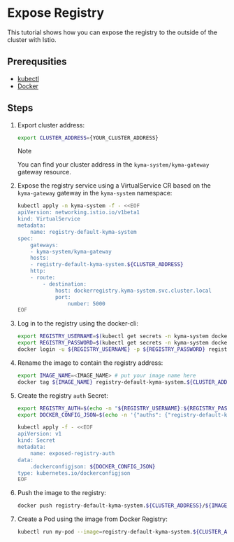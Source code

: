 # Expose Registry

This tutorial shows how you can expose the registry to the outside of the cluster with Istio.

## Prerequsities

* [kubectl](https://kubernetes.io/docs/tasks/tools/)
* [Docker](https://www.docker.com/)

## Steps

1. Export cluster address:

    ```bash
    export CLUSTER_ADDRESS={YOUR_CLUSTER_ADDRESS}
    ```

    >[!NOTE] 
    > You can find your cluster address in the `kyma-system/kyma-gateway` gateway resource.

1. Expose the registry service using a VirtualService CR based on the `kyma-gateway` gateway in the `kyma-system` namespace:

    ```bash
    kubectl apply -n kyma-system -f - <<EOF
    apiVersion: networking.istio.io/v1beta1
    kind: VirtualService
    metadata:
        name: registry-default-kyma-system
    spec:
        gateways:
        - kyma-system/kyma-gateway
        hosts:
        - registry-default-kyma-system.${CLUSTER_ADDRESS}
        http:
        - route:
            - destination:
                host: dockerregistry.kyma-system.svc.cluster.local
                port:
                    number: 5000
    EOF
    ```

2. Log in to the registry using the docker-cli:

    ```bash
    export REGISTRY_USERNAME=$(kubectl get secrets -n kyma-system dockerregistry-config -o jsonpath={.data.username} | base64 -d)
    export REGISTRY_PASSWORD=$(kubectl get secrets -n kyma-system dockerregistry-config -o jsonpath={.data.password} | base64 -d)
    docker login -u ${REGISTRY_USERNAME} -p ${REGISTRY_PASSWORD} registry-default-kyma-system.${CLUSTER_ADDRESS}
    ```

3. Rename the image to contain the registry address:

    ```bash
    export IMAGE_NAME=<IMAGE_NAME> # put your image name here
    docker tag ${IMAGE_NAME} registry-default-kyma-system.${CLUSTER_ADDRESS}/${IMAGE_NAME}
    ```

4. Create the registry `auth` Secret:

    ```bash
    export REGISTRY_AUTH=$(echo -n "${REGISTRY_USERNAME}:${REGISTRY_PASSWORD}" | base64)
    export DOCKER_CONFIG_JSON=$(echo -n '{"auths": {"registry-default-kyma-system.'${CLUSTER_ADDRESS}'": {"auth": "'${REGISTRY_AUTH}'"}}}' | base64)

    kubectl apply -f - <<EOF
    apiVersion: v1
    kind: Secret
    metadata:
        name: exposed-registry-auth
    data:
        .dockerconfigjson: ${DOCKER_CONFIG_JSON}
    type: kubernetes.io/dockerconfigjson
    EOF
    ```

5. Push the image to the registry:

    ```bash
    docker push registry-default-kyma-system.${CLUSTER_ADDRESS}/${IMAGE_NAME}
    ```

6. Create a Pod using the image from Docker Registry:

    ```bash
    kubectl run my-pod --image=registry-default-kyma-system.${CLUSTER_ADDRESS}/${IMAGE_NAME} --overrides='{ "spec": { "imagePullSecrets": [ { "name": "exposed-registry-auth" } ] } }'
    ```
